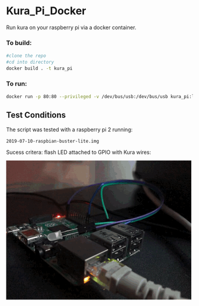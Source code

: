 # Kura_Pi_Docker

Run kura on your raspberry pi via a docker container.


### To build:

```bash
#clone the repo
#cd into directory
docker build . -t kura_pi
```






### To run:

```bash
docker run -p 80:80 --privileged -v /dev/bus/usb:/dev/bus/usb kura_pi:latest
```





## Test Conditions

The script was tested with a raspberry pi 2 running: 

```
2019-07-10-raspbian-buster-lite.img
```

Sucess critera: flash LED attached to GPIO with Kura wires:  

![Raspberry pi 2 with flashing LED](Assets/Image.gif)
